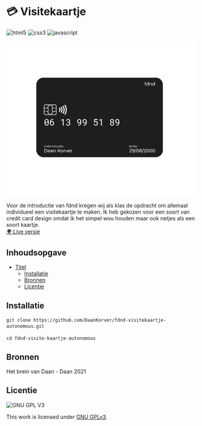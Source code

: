 # 💳 Visitekaartje

![html5](https://img.shields.io/badge/HTML5-E34F26?style=for-the-badge&logo=html5&logoColor=white)
![css3](https://img.shields.io/badge/CSS3-1572B6?style=for-the-badge&logo=css3&logoColor=white)
![javascript](https://img.shields.io/badge/JavaScript-323330?style=for-the-badge&logo=javascript&logoColor=F7DF1E)

![visitekaartje](assets/card.png)

<!-- Voeg een link toe naar Github Pages 🌐-->
Voor de introductie van fdnd kregen wij als klas de opdracht om allemaal individueel een visitekaartje te maken. Ik heb gekozen voor een soort van credit card design omdat ik het simpel wou houden maar ook netjes als een soort kaartje.   
[🌍 Live versie](http://www.daan.student.fdnd.nl)
<!-- Voeg een mooie poster visual toe 📸 -->

## Inhoudsopgave

- [Titel](#titel)
  * [Installatie](#installatie)
  * [Bronnen](#bronnen)
  * [Licentie](#licentie)

## Installatie
```
git clone https://github.com/DaanKorver/fdnd-visitekaartje-autonomous.git

cd fdnd-visite-kaartje-autonomous
```
## Bronnen
Het brein van Daan - Daan 2021

## Licentie

![GNU GPL V3](https://www.gnu.org/graphics/gplv3-127x51.png)

This work is licensed under [GNU GPLv3](./LICENSE).
